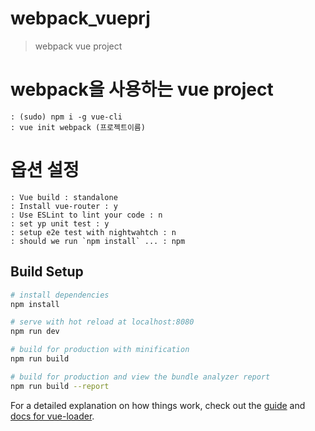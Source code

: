 # webpack_vueprj

> webpack vue project

# webpack을 사용하는 vue project
```
: (sudo) npm i -g vue-cli
: vue init webpack (프로젝트이름) 
```

# 옵션 설정
```
: Vue build : standalone
: Install vue-router : y
: Use ESLint to lint your code : n
: set yp unit test : y
: setup e2e test with nightwahtch : n
: should we run `npm install` ... : npm 
```



## Build Setup

``` bash
# install dependencies
npm install

# serve with hot reload at localhost:8080
npm run dev

# build for production with minification
npm run build

# build for production and view the bundle analyzer report
npm run build --report
```

For a detailed explanation on how things work, check out the [guide](http://vuejs-templates.github.io/webpack/) and [docs for vue-loader](http://vuejs.github.io/vue-loader).

